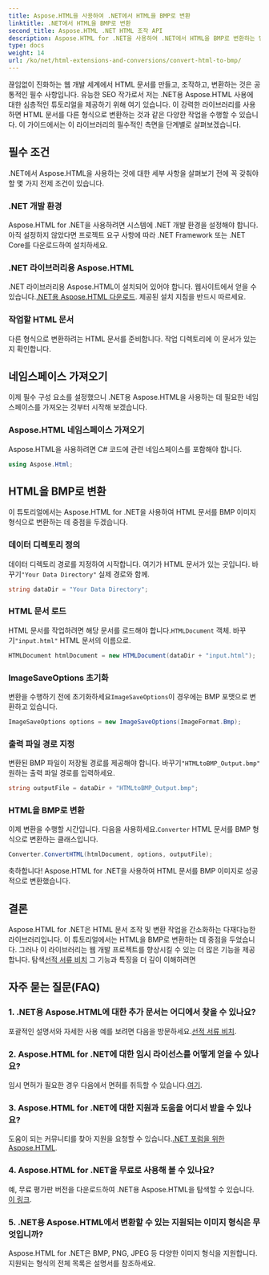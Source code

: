 ```yaml
---
title: Aspose.HTML을 사용하여 .NET에서 HTML을 BMP로 변환
linktitle: .NET에서 HTML을 BMP로 변환
second_title: Aspose.HTML .NET HTML 조작 API
description: Aspose.HTML for .NET을 사용하여 .NET에서 HTML을 BMP로 변환하는 방법을 알아보세요. Aspose.HTML for .NET을 활용하기 위한 웹 개발자를 위한 포괄적인 가이드.
type: docs
weight: 14
url: /ko/net/html-extensions-and-conversions/convert-html-to-bmp/
---
```

끊임없이 진화하는 웹 개발 세계에서 HTML 문서를 만들고, 조작하고, 변환하는 것은 공통적인 필수 사항입니다. 유능한 SEO 작가로서 저는 .NET용 Aspose.HTML 사용에 대한 심층적인 튜토리얼을 제공하기 위해 여기 있습니다. 이 강력한 라이브러리를 사용하면 HTML 문서를 다른 형식으로 변환하는 것과 같은 다양한 작업을 수행할 수 있습니다. 이 가이드에서는 이 라이브러리의 필수적인 측면을 단계별로 살펴보겠습니다.

## 필수 조건

.NET에서 Aspose.HTML을 사용하는 것에 대한 세부 사항을 살펴보기 전에 꼭 갖춰야 할 몇 가지 전제 조건이 있습니다.

### .NET 개발 환경

Aspose.HTML for .NET을 사용하려면 시스템에 .NET 개발 환경을 설정해야 합니다. 아직 설정하지 않았다면 프로젝트 요구 사항에 따라 .NET Framework 또는 .NET Core를 다운로드하여 설치하세요.

### .NET 라이브러리용 Aspose.HTML

 .NET 라이브러리용 Aspose.HTML이 설치되어 있어야 합니다. 웹사이트에서 얻을 수 있습니다.[.NET용 Aspose.HTML 다운로드](https://releases.aspose.com/html/net/). 제공된 설치 지침을 반드시 따르세요.

### 작업할 HTML 문서

다른 형식으로 변환하려는 HTML 문서를 준비합니다. 작업 디렉토리에 이 문서가 있는지 확인합니다.

## 네임스페이스 가져오기

이제 필수 구성 요소를 설정했으니 .NET용 Aspose.HTML을 사용하는 데 필요한 네임스페이스를 가져오는 것부터 시작해 보겠습니다.

### Aspose.HTML 네임스페이스 가져오기

Aspose.HTML을 사용하려면 C# 코드에 관련 네임스페이스를 포함해야 합니다.

```csharp
using Aspose.Html;
```

## HTML을 BMP로 변환

이 튜토리얼에서는 Aspose.HTML for .NET을 사용하여 HTML 문서를 BMP 이미지 형식으로 변환하는 데 중점을 두겠습니다.

### 데이터 디렉토리 정의

 데이터 디렉토리 경로를 지정하여 시작합니다. 여기가 HTML 문서가 있는 곳입니다. 바꾸기`"Your Data Directory"` 실제 경로와 함께.

```csharp
string dataDir = "Your Data Directory";
```

### HTML 문서 로드

 HTML 문서를 작업하려면 해당 문서를 로드해야 합니다.`HTMLDocument` 객체. 바꾸기`"input.html"` HTML 문서의 이름으로.

```csharp
HTMLDocument htmlDocument = new HTMLDocument(dataDir + "input.html");
```

### ImageSaveOptions 초기화

 변환을 수행하기 전에 초기화하세요`ImageSaveOptions`이 경우에는 BMP 포맷으로 변환하고 있습니다.

```csharp
ImageSaveOptions options = new ImageSaveOptions(ImageFormat.Bmp);
```

### 출력 파일 경로 지정

 변환된 BMP 파일이 저장될 경로를 제공해야 합니다. 바꾸기`"HTMLtoBMP_Output.bmp"` 원하는 출력 파일 경로를 입력하세요.

```csharp
string outputFile = dataDir + "HTMLtoBMP_Output.bmp";
```

### HTML을 BMP로 변환

 이제 변환을 수행할 시간입니다. 다음을 사용하세요.`Converter` HTML 문서를 BMP 형식으로 변환하는 클래스입니다.

```csharp
Converter.ConvertHTML(htmlDocument, options, outputFile);
```

축하합니다! Aspose.HTML for .NET을 사용하여 HTML 문서를 BMP 이미지로 성공적으로 변환했습니다.

## 결론

Aspose.HTML for .NET은 HTML 문서 조작 및 변환 작업을 간소화하는 다재다능한 라이브러리입니다. 이 튜토리얼에서는 HTML을 BMP로 변환하는 데 중점을 두었습니다. 그러나 이 라이브러리는 웹 개발 프로젝트를 향상시킬 수 있는 더 많은 기능을 제공합니다. 탐색[선적 서류 비치](https://reference.aspose.com/html/net/) 그 기능과 특징을 더 깊이 이해하려면

## 자주 묻는 질문(FAQ)

### 1. .NET용 Aspose.HTML에 대한 추가 문서는 어디에서 찾을 수 있나요?

 포괄적인 설명서와 자세한 사용 예를 보려면 다음을 방문하세요.[선적 서류 비치](https://reference.aspose.com/html/net/).

### 2. Aspose.HTML for .NET에 대한 임시 라이선스를 어떻게 얻을 수 있나요?

임시 면허가 필요한 경우 다음에서 면허를 취득할 수 있습니다.[여기](https://purchase.aspose.com/temporary-license/).

### 3. Aspose.HTML for .NET에 대한 지원과 도움을 어디서 받을 수 있나요?

 도움이 되는 커뮤니티를 찾아 지원을 요청할 수 있습니다.[.NET 포럼을 위한 Aspose.HTML](https://forum.aspose.com/).

### 4. Aspose.HTML for .NET을 무료로 사용해 볼 수 있나요?

 예, 무료 평가판 버전을 다운로드하여 .NET용 Aspose.HTML을 탐색할 수 있습니다.[이 링크](https://releases.aspose.com/).

### 5. .NET용 Aspose.HTML에서 변환할 수 있는 지원되는 이미지 형식은 무엇입니까?

Aspose.HTML for .NET은 BMP, PNG, JPEG 등 다양한 이미지 형식을 지원합니다. 지원되는 형식의 전체 목록은 설명서를 참조하세요.
